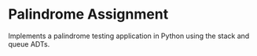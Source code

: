 # Palindrome Assignment
  Implements a palindrome testing application in Python using the stack and queue ADTs.
